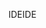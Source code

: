 <span data-ttu-id="dd79e-101">IDE</span><span class="sxs-lookup"><span data-stu-id="dd79e-101">IDE</span></span>